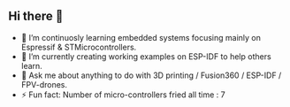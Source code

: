## Hi there 👋

- 🌱 I’m continuosly learning embedded systems focusing mainly on Espressif & STMicrocontrollers.
- 🔭 I’m currently creating working examples on ESP-IDF to help others learn.
- 💬 Ask me about anything to do with 3D printing / Fusion360 / ESP-IDF / FPV-drones.
- ⚡ Fun fact:    Number of micro-controllers fried all time     : 7


<!--
**ucflumm/ucflumm** is a ✨ _special_ ✨ repository because its `README.md` (this file) appears on your GitHub profile.

Here are some ideas to get you started:

- 🔭 I’m currently working on ...
- 🌱 I’m currently learning ...
- 👯 I’m looking to collaborate on ...
- 🤔 I’m looking for help with ...
- 💬 Ask me about ...
- 📫 How to reach me: ...
- 😄 Pronouns: ...
- ⚡ Fun fact: ...
-->
